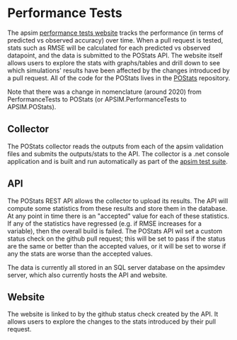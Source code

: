 # Performance Tests

The apsim [performance tests website](https://apsimdev.apsim.info/APSIM.POStats) tracks the performance (in terms of predicted vs observed accuracy) over time. When a pull request is tested, stats such as RMSE will be calculated for each predicted vs observed datapoint, and the data is submitted to the POStats API. The website itself allows users to explore the stats with graphs/tables and drill down to see which simulations' results have been affected by the changes introduced by a pull request. All of the code for the POStats lives in the [POStats](https://github.com/APSIMInitiative/APSIM.PerformanceTests) repository.

Note that there was a change in nomenclature (around 2020) from PerformanceTests to POStats (or APSIM.PerformanceTests to APSIM.POStats).

## Collector

The POStats collector reads the outputs from each of the apsim validation files and submits the outputs/stats to the API. The collector is a .net console application and is built and run automatically as part of the [apsim test suite](JENKINS.md).

## API

The POStats REST API allows the collector to upload its results. The API will compute some statistics from these results and store them in the database. At any point in time there is an "accepted" value for each of these statistics. If any of the statistics have regressed (e.g. if RMSE increases for a variable), then the overall build is failed. The POStats API wil set a custom status check on the github pull request; this will be set to pass if the status are the same or better than the accepted values, or it will be set to worse if any the stats are worse than the accepted values.

The data is currently all stored in an SQL server database on the apsimdev server, which also currently hosts the API and website.

## Website

The website is linked to by the github status check created by the API. It allows users to explore the changes to the stats introduced by their pull request.
